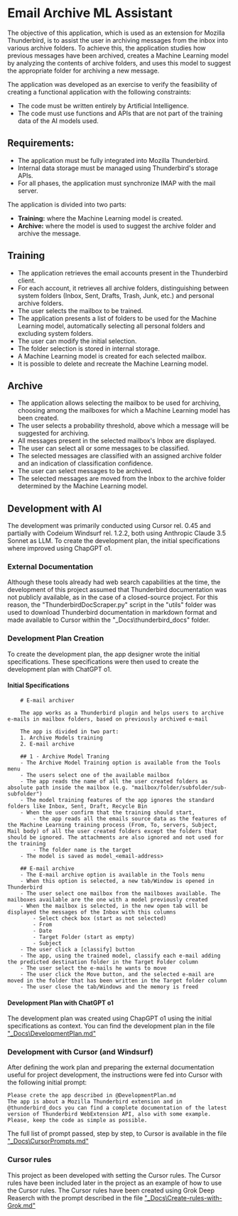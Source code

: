 # Email Archive ML Assistant

The objective of this application, which is used as an extension for Mozilla Thunderbird, is to assist the user in archiving messages from the inbox into various archive folders.
To achieve this, the application studies how previous messages have been archived, creates a Machine Learning model by analyzing the contents of archive folders, and uses this model to suggest the appropriate folder for archiving a new message.

The application was developed as an exercise to verify the feasibility of creating a functional application with the following constraints:
- The code must be written entirely by Artificial Intelligence.
- The code must use functions and APIs that are not part of the training data of the AI models used.

## Requirements:
- The application must be fully integrated into Mozilla Thunderbird.
- Internal data storage must be managed using Thunderbird's storage APIs.
- For all phases, the application must synchronize IMAP with the mail server.

The application is divided into two parts:
- **Training:** where the Machine Learning model is created.
- **Archive:** where the model is used to suggest the archive folder and archive the message.

## Training
- The application retrieves the email accounts present in the Thunderbird client.
- For each account, it retrieves all archive folders, distinguishing between system folders (Inbox, Sent, Drafts, Trash, Junk, etc.) and personal archive folders.
- The user selects the mailbox to be trained.
- The application presents a list of folders to be used for the Machine Learning model, automatically selecting all personal folders and excluding system folders.
- The user can modify the initial selection.
- The folder selection is stored in internal storage.
- A Machine Learning model is created for each selected mailbox.
- It is possible to delete and recreate the Machine Learning model.

## Archive
- The application allows selecting the mailbox to be used for archiving, choosing among the mailboxes for which a Machine Learning model has been created.
- The user selects a probability threshold, above which a message will be suggested for archiving.
- All messages present in the selected mailbox's Inbox are displayed.
- The user can select all or some messages to be classified.
- The selected messages are classified with an assigned archive folder and an indication of classification confidence.
- The user can select messages to be archived.
- The selected messages are moved from the Inbox to the archive folder determined by the Machine Learning model.

## Development with AI
The development was primarily conducted using Cursor rel. 0.45 and partially with Codeium Windsurf rel. 1.2.2, both using Anthropic Claude 3.5 Sonnet as LLM.
To create the development plan, the initial specifications where improved using ChapGPT o1.


### External Documentation
Although these tools already had web search capabilities at the time, the development of this project assumed that Thunderbird documentation was not publicly available, as in the case of a closed-source project.
For this reason, the "ThunderbirdDocScraper.py" script in the "utils" folder was used to download Thunderbird documentation in markdown format and made available to Cursor within the "_Docs\thunderbird_docs" folder.

### Development Plan Creation

To create the development plan, the app designer wrote the initial specifications. 
These specifications were then used to create the development plan with ChatGPT o1.

#### Initial Specifications
```
    # E-mail archiver

    The app works as a Thunderbird plugin and helps users to archive e-mails in mailbox folders, based on previously archived e-mail

    The app is divided in two part:
    1. Archive Models training
    2. E-mail archive

    ## 1 - Archive Model Traning
    - The Archive Model Training option is available from the Tools menu
    - The users select one of the available mailbox
    - The app reads the name of all the user created folders as absolute path inside the mailbox (e.g. "mailbox/folder/subfolder/sub-subfolder")
    - The model training features of the app ignores the standard folders like Inbox, Sent, Draft, Recycle Bin
    - When the user confirm that the training should start, 
        - the app reads all the emails source data as the features of the Machine Learning training process (From, To, servers, Subject, Mail body) of all the user created folders except the folders that should be ignored. The attachments are also ignored and not used for the training
        - The folder name is the target
    - The model is saved as model_<email-address>

    ## E-mail archive
    - The E-mail archive option is available in the Tools menu
    - When this option is selected, a new tab/Window is opened in Thunderbird
    - The user select one mailbox from the mailboxes available. The mailboxes available are the one with a model previously created
    - When the mailbox is selected, in the new open tab will be displayed the messages of the Inbox with this columns
        - Select check box (start as not selected)
        - From
        - Date
        - Target Folder (start as empty)
        - Subject
    - The user click a [classify] button
    - The app, using the trained model, classify each e-mail adding the predicted destination folder in the Target Folder column
    - The user select the e-mails he wants to move
    - The user click the Move button, and the selected e-mail are moved in the folder that has been written in the Target folder column
    - The user close the tab/Windows and the memory is freed
```

#### Development Plan with ChatGPT o1
The development plan was created using ChapGPT o1 using the initial specifications as context.
You can find the development plan in the file ["_Docs\DevelopmentPlan.md"](_Docs\DevelopmentPlan.md)

### Development with Cursor (and Windsurf)

After defining the work plan and preparing the external documentation useful for project development, the instructions were fed into Cursor with the following initial prompt:
```
Please crete the app described in @DevelopmentPlan.md 
The app is about a Mozilla Thunderbird extension and in @thunderbird_docs you can find a complete documentation of the latest version of Thunderbird WebExtension API, also with some example.
Please, keep the code as simple as possible.
```

The full list of prompt passed, step by step, to Cursor is available in the file ["_Docs\CursorPrompts.md"](_Docs\CursorPrompts.md)

### Cursor rules

This project as been developed with setting the Cursor rules. The Cursor rules have been included later in the project as an example of how to use the Cursor rules.
The Cursor rules have been created using Grok Deep Reaserch with the prompt described in the file ["_Docs\Create-rules-with-Grok.md"](_Docs\Create-rules-with-Grok.md)

